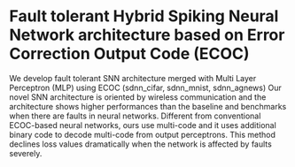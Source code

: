# Fault tolerant Hybrid Spiking Neural Network architecture based on Error Correction Output Code (ECOC)
We develop fault tolerant SNN architecture merged with Multi Layer Perceptron (MLP) using ECOC (sdnn_cifar, sdnn_mnist, sdnn_agnews)
Our novel SNN architecture is oriented by wireless communication and the architecture shows higher performances than the baseline and benchmarks when there are faults in neural networks.
Different from conventional ECOC-based neural networks, ours use multi-code and it uses additional binary code to decode multi-code from output perceptrons.
This method declines loss values dramatically when the network is affected by faults severely.
